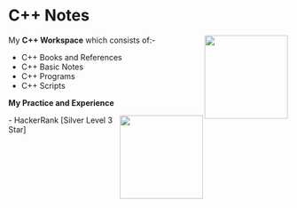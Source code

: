 # C++ Notes

<img src="https://user-images.githubusercontent.com/71806917/113538687-807cf400-95f9-11eb-85db-045c62e6524c.png" width="150" height="150" align="right">

My **C++ Workspace** which consists of:-

- C++ Books and References
- C++ Basic Notes
- C++ Programs 
- C++ Scripts

**My Practice and Experience**

<img src="https://user-images.githubusercontent.com/71806917/120337189-b6480b80-c310-11eb-8da5-246b7adb9103.png" width="150" height="150" align="right">
- HackerRank [Silver Level 3 Star]
